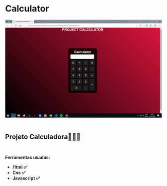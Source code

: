 # Calculator

<img src="./assets/img.calculadora.png">
<br><br>
<h2>  Projeto Calculadora👨🏽‍💻
<br><br>

<h4> Ferramentas usadas:
<ul>
    <li> Html ✅ </li>
    <li> Css ✅ </li>
    <li> Javascript ✅ </li>

<br><br>



